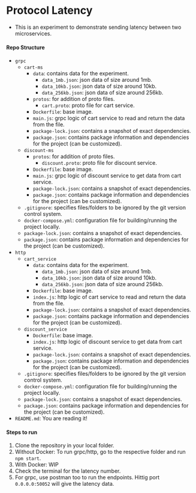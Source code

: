 # Protocol Latency

- This is an experiment to demonstrate sending latency between two microservices.


#### Repo Structure
- `grpc`
  - `cart-ms`
    - `data`: contains data for the experiment.
      - `data_1mb.json`: json data of size around 1mb.
      - `data_10kb.json`: json data of size around 10kb.
      - `data_256kb.json`: json data of size around 256kb.
    - `protos`: for addition of proto files.
      - `cart.proto`: proto file for cart service.
    - `Dockerfile`: base image.
    - `main.js`: grpc logic of cart service to read and return the data from the file.
    - `package-lock.json`: contains a snapshot of exact dependencies.
    - `package.json`: contains package information and dependencies for the project (can be customized).
  - `discount-ms`
    - `protos`: for addition of proto files.
      - `discount.proto`: proto file for discount service.
    - `Dockerfile`: base image.
    - `main.js`: grpc logic of discount service to get data from cart service.
    - `package-lock.json`: contains a snapshot of exact dependencies.
    - `package.json`: contains package information and dependencies for the project (can be customized).
  - `.gitignore`: specifies files/folders to be ignored by the git version control system.
  - `docker-compose.yml`: configuration file for building/running the project locally.
  - `package-lock.json`: contains a snapshot of exact dependencies.
  - `package.json`: contains package information and dependencies for the project (can be customized).
- `http`
  - `cart_service`
    - `data`: contains data for the experiment.
      - `data_1mb.json`: json data of size around 1mb.
      - `data_10kb.json`: json data of size around 10kb.
      - `data_256kb.json`: json data of size around 256kb.
    - `Dockerfile`: base image.
    - `index.js`: http logic of cart service to read and return the data from the file.
    - `package-lock.json`: contains a snapshot of exact dependencies.
    - `package.json`: contains package information and dependencies for the project (can be customized).
  - `discount_service`
    - `Dockerfile`: base image.
    - `index.js`: http logic of discount service to get data from cart service.
    - `package-lock.json`: contains a snapshot of exact dependencies.
    - `package.json`: contains package information and dependencies for the project (can be customized).
  - `.gitignore`: specifies files/folders to be ignored by the git version control system.
  - `docker-compose.yml`: configuration file for building/running the project locally.
  - `package-lock.json`: contains a snapshot of exact dependencies.
  - `package.json`: contains package information and dependencies for the project (can be customized).
- `README.md`: You are reading it!


#### Steps to run
1. Clone the repository in your local folder.
2. Without Docker: To run grpc/http, go to the respective folder and run `npm start`.
3. With Docker: WIP
4. Check the terminal for the latency number.
5. For grpc, use postman too to run the endpoints. Hittig port `0.0.0.0:50052` will give the latency data.
